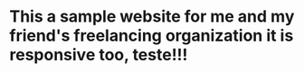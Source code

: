 # This a sample website for me and my friend's freelancing organization it is responsive too, teste!!!
